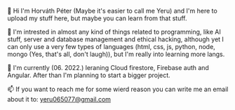 👋 Hi I'm Horváth Péter (Maybe it's easier to call me Yeru) and I'm here to upload my stuff here, but maybe you can learn from that stuff.

👀 I'm intrested in almost any kind of things related to programming, like AI stuff, server and database management and ethical hacking, although yet I can only use a very few types of languages (html, css, js, python, node, mongo (Yes, that's all, don't laugh)), but I'm really into learning more langs.

🌱 I'm currently (06. 2022.) leraning Cloud firestore, Firebase auth and Angular. After than I'm planning to start a bigger project.

📫 If you want to reach me for some wierd reason you can write me an email about it to: yeru065077@gmail.com
